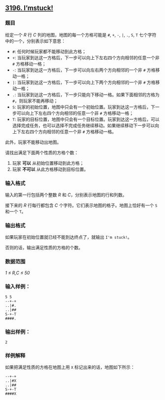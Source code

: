 ## [3196. I’mstuck!](https://www.acwing.com/problem/content/3199/)

### 题目

给定一个 *R* 行 *C* 列的地图，地图的每一个方格可能是 `#`, `+`, `-`, `|`, `.`, `S`, `T` 七个字符中的一个，分别表示如下意思：

- `#`: 任何时候玩家都不能移动到此方格；
- `+`: 当玩家到达这一方格后，下一步可以向上下左右四个方向相邻的任意一个非 `#` 方格移动一格；
- `-`: 当玩家到达这一方格后，下一步可以向左右两个方向相邻的一个非 `#` 方格移动一格；
- `|`: 当玩家到达这一方格后，下一步可以向上下两个方向相邻的一个非 `#` 方格移动一格；
- `.`: 当玩家到达这一方格后，下一步只能向下移动一格。如果下面相邻的方格为 `#`，则玩家不能再移动；
- `S`: 玩家的初始位置，地图中只会有一个初始位置。玩家到达这一方格后，下一步可以向上下左右四个方向相邻的任意一个非 `#` 方格移动一格；
- `T`: 玩家的目标位置，地图中只会有一个目标位置。玩家到达这一方格后，可以选择完成任务，也可以选择不完成任务继续移动。如果继续移动下一步可以向上下左右四个方向相邻的任意一个非 `#` 方格移动一格。

此外，玩家不能移动出地图。

请找出满足下面两个性质的方格个数：

1. 玩家 **可以** 从初始位置移动到此方格；
2. 玩家 **不可以** 从此方格移动到目标位置。

### 输入格式

输入的第一行包括两个整数 *R* 和 *C*，分别表示地图的行和列数。

接下来的 *R* 行每行都包含 *C* 个字符。它们表示地图的格子。地图上恰好有一个 `S` 和一个 `T`。

### 输出格式

如果玩家在初始位置就已经不能到达终点了，就输出 `I'm stuck!`。

否则的话，输出满足性质的方格的个数。

### 数据范围

*1 ≤ R,C ≤ 50*

### 输入样例：

```
5 5
--+-+
..|#.
..|##
S-+-T
####.
```

### 输出样例：

```
2
```

### 样例解释

如果把满足性质的方格在地图上用 `X` 标记出来的话，地图如下所示：

```
--+-+
..|#X
..|##
S-+-T
####X
```
